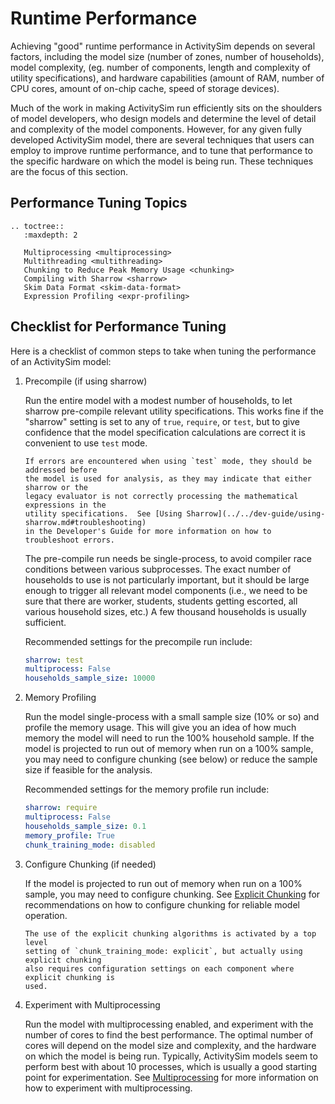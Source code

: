 # Runtime Performance

Achieving "good" runtime performance in ActivitySim depends on several factors,
including the model size (number of zones, number of households), model complexity,
(eg. number of components, length and complexity of utility specifications), and
hardware capabilities (amount of RAM, number of CPU cores, amount of on-chip cache,
speed of storage devices).

Much of the work in making ActivitySim run efficiently sits on the shoulders of
model developers, who design models and determine the level of detail and complexity
of the model components. However, for any given fully developed ActivitySim model,
there are several techniques that users can employ to improve runtime performance,
and to tune that performance to the specific hardware on which the model is being run.
These techniques are the focus of this section.

## Performance Tuning Topics
```{eval-rst}
.. toctree::
   :maxdepth: 2

   Multiprocessing <multiprocessing>
   Multithreading <multithreading>
   Chunking to Reduce Peak Memory Usage <chunking>
   Compiling with Sharrow <sharrow>
   Skim Data Format <skim-data-format>
   Expression Profiling <expr-profiling>
```

## Checklist for Performance Tuning

Here is a checklist of common steps to take when tuning the performance of an
ActivitySim model:

1. Precompile (if using sharrow)

    Run the entire model with a modest number of households, to let sharrow
    pre-compile relevant utility specifications.  This works fine if the "sharrow"
    setting is set to any of `true`, `require`, or `test`, but to give confidence that
    the model specification calculations are correct it is convenient to use `test` mode.

    ```{important}
    If errors are encountered when using `test` mode, they should be addressed before
    the model is used for analysis, as they may indicate that either sharrow or the
    legacy evaluator is not correctly processing the mathematical expressions in the
    utility specifications.  See [Using Sharrow](../../dev-guide/using-sharrow.md#troubleshooting)
    in the Developer's Guide for more information on how to troubleshoot errors.
    ```

    The pre-compile run needs be single-process, to avoid compiler race conditions between
    various subprocesses. The exact number of households to use is not particularly important,
    but it should be large enough to trigger all relevant model components (i.e., we need
    to be sure that there are worker, students, students getting escorted, all various
    household sizes, etc.)  A few thousand households is usually sufficient.

    Recommended settings for the precompile run include:

    ```yaml
    sharrow: test
    multiprocess: False
    households_sample_size: 10000
    ```

2. Memory Profiling

    Run the model single-process with a small sample size (10% or so) and profile
    the memory usage. This will give you an idea of how much memory the model will
    need to run the 100% household sample.  If the model is projected to run out of
    memory when run on a 100% sample, you may need to configure chunking (see below)
    or reduce the sample size if feasible for the analysis.

    Recommended settings for the memory profile run include:

    ```yaml
    sharrow: require
    multiprocess: False
    households_sample_size: 0.1
    memory_profile: True
    chunk_training_mode: disabled
    ```

3. Configure Chunking (if needed)

    If the model is projected to run out of memory when run on a 100% sample, you
    may need to configure chunking.  See [Explicit Chunking](chunking.md#explicit-chunking)
    for recommendations on how to configure chunking for reliable model operation.

    ```{note}
    The use of the explicit chunking algorithms is activated by a top level
    setting of `chunk_training_mode: explicit`, but actually using explicit chunking
    also requires configuration settings on each component where explicit chunking is
    used.
    ```

4. Experiment with Multiprocessing

    Run the model with multiprocessing enabled, and experiment with the number of
    cores to find the best performance.  The optimal number of cores will depend on
    the model size and complexity, and the hardware on which the model is being run.
    Typically, ActivitySim models seem to perform best with about 10 processes, which
    is usually a good starting point for experimentation. See [Multiprocessing](multiprocessing.md)
    for more information on how to experiment with multiprocessing.
